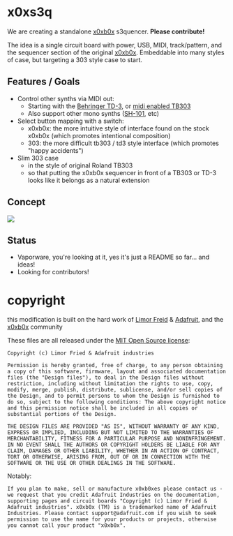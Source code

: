 # x0xs3q

We are creating a standalone [x0xb0x](https://www.ladyada.net/make/x0xb0x/) s3quencer.   **Please contribute!**

The idea is a single circuit board with power, USB, MIDI, track/pattern, and the sequencer section of the original [x0xb0x](https://www.ladyada.net/make/x0xb0x/).  Embeddable into many styles of case, but targeting a 303 style case to start.

## Features / Goals
- Control other synths via MIDI out:
  - Starting with the [Behringer TD-3](https://www.google.com/search?q=behringer+td-3), or [midi enabled TB303](https://www.google.com/search?q=Roland+TB303+midi+mod)
  - Also support other mono synths ([SH-101](https://www.google.com/search?q=Roland+SH-101+midi+retrofit), etc)
- Select button mapping with a switch:
  - x0xb0x: the more intuitive style of interface found on the stock x0xb0x (which promotes intentional composition)
  - 303: the more difficult tb303 / td3 style interface (which promotes "happy accidents")
- Slim 303 case
  - in the style of original Roland TB303
  - so that putting the x0xb0x sequencer in front of a TB303 or TD-3 looks like it belongs as a natural extension

## Concept

![](concept.png)

## Status

- Vaporware, you're looking at it, yes it's just a README so far... and ideas!
- Looking for contributors!

# copyright

this modification is built on the hard work of [Limor Freid](https://www.adafruit.com/about) & [Adafruit](https://www.adafruit.com/), and the [x0xb0x](https://www.ladyada.net/make/x0xb0x/) community

These files are all released under the [MIT Open Source license](http://en.wikipedia.org/wiki/MIT_License):

```
Copyright (c) Limor Fried & Adafruit industries

Permission is hereby granted, free of charge, to any person obtaining a copy of this software, firmware, layout and associated documentation files (the "Design files"), to deal in the Design files without restriction, including without limitation the rights to use, copy, modify, merge, publish, distribute, sublicense, and/or sell copies of the Design, and to permit persons to whom the Design is furnished to do so, subject to the following conditions: The above copyright notice and this permission notice shall be included in all copies or substantial portions of the Design.

THE DESIGN FILES ARE PROVIDED "AS IS", WITHOUT WARRANTY OF ANY KIND, EXPRESS OR IMPLIED, INCLUDING BUT NOT LIMITED TO THE WARRANTIES OF MERCHANTABILITY, FITNESS FOR A PARTICULAR PURPOSE AND NONINFRINGEMENT. IN NO EVENT SHALL THE AUTHORS OR COPYRIGHT HOLDERS BE LIABLE FOR ANY CLAIM, DAMAGES OR OTHER LIABILITY, WHETHER IN AN ACTION OF CONTRACT, TORT OR OTHERWISE, ARISING FROM, OUT OF OR IN CONNECTION WITH THE SOFTWARE OR THE USE OR OTHER DEALINGS IN THE SOFTWARE.
```

Notably:
```
If you plan to make, sell or manufacture x0xb0xes please contact us - we request that you credit Adafruit Industries on the documentation, supporting pages and circuit boards "Copyright (c) Limor Fried & Adafruit industries". x0xb0x (TM) is a trademarked name of Adafruit Industries. Please contact support@adafruit.com if you wish to seek permission to use the name for your products or projects, otherwise you cannot call your product "x0xb0x".
```

